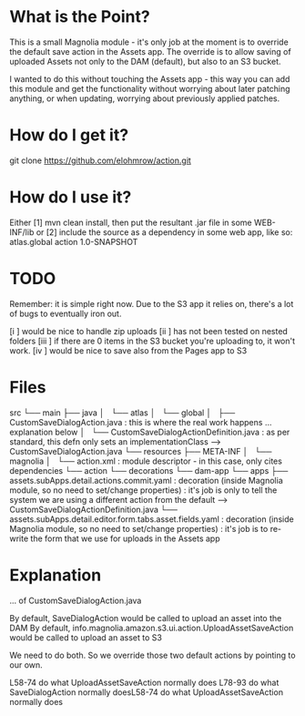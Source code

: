 What is the Point?
==================
This is a small Magnolia module - it's only job at the moment is to override the default save action in the Assets app.
The override is to allow saving of uploaded Assets not only to the DAM (default), but also to an S3 bucket.

I wanted to do this without touching the Assets app - this way you can add this module and get the functionality without
worrying about later patching anything, or when updating, worrying about previously applied patches.

How do I get it?
================
git clone https://github.com/elohmrow/action.git

How do I use it?
================
Either
    [1] mvn clean install, then put the resultant .jar file in some WEB-INF/lib
or
    [2] include the source as a dependency in some web app, like so:
    <dependency>
      <groupId>atlas.global</groupId>
      <artifactId>action</artifactId>
      <version>1.0-SNAPSHOT</version>
    </dependency>

TODO
====
Remember: it is simple right now.  Due to the S3 app it relies on, there's a lot of bugs to eventually iron out.

[i   ] would be nice to handle zip uploads
[ii  ] has not been tested on nested folders
[iii ] if there are 0 items in the S3 bucket you're uploading to, it won't work.
[iv  ] would be nice to save also from the Pages app to S3 

Files
=====
src
└── main
    ├── java
    │   └── atlas
    │       └── global
    │           ├── CustomSaveDialogAction.java
                    : this is where the real work happens ... explanation below
    │           └── CustomSaveDialogActionDefinition.java
                    : as per standard, this defn only sets an implementationClass --> CustomSaveDialogAction.java
    └── resources
        ├── META-INF
        │   └── magnolia
        │       └── action.xml
                    : module descriptor - in this case, only cites dependencies
        └── action
            └── decorations
                └── dam-app
                    └── apps
                        ├── assets.subApps.detail.actions.commit.yaml
                            : decoration (inside Magnolia module, so no need to set/change properties)
                            : it's job is only to tell the system we are using a different action from the default -->
                              CustomSaveDialogActionDefinition.java
                        └── assets.subApps.detail.editor.form.tabs.asset.fields.yaml
                            : decoration (inside Magnolia module, so no need to set/change properties)
                            : it's job is to re-write the form that we use for uploads in the Assets app

Explanation
===========
... of CustomSaveDialogAction.java

By default, SaveDialogAction would be called to upload an asset into the DAM
By default, info.magnolia.amazon.s3.ui.action.UploadAssetSaveAction would be called to upload an asset to S3 

We need to do both.  So we override those two default actions by pointing to our own.

L58-74 do what UploadAssetSaveAction normally does
L78-93 do what SaveDialogAction normally doesL58-74 do what UploadAssetSaveAction normally does
